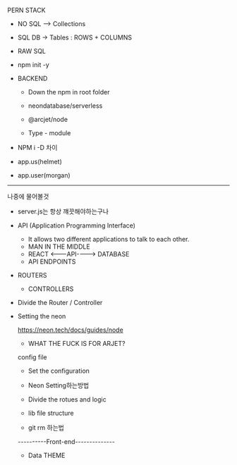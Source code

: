 PERN STACK

- NO SQL --> Collections
- SQL DB -> Tables : ROWS + COLUMNS
- RAW SQL

- npm init -y

- BACKEND

  - Down the npm in root folder

  - neondatabase/serverless
  - @arcjet/node
  - Type - module

- NPM i -D 차이

- app.us(helmet)

- app.user(morgan)

---

나중에 물어볼것

- server.js는 항상 꺠끗해야하는구나
- API (Application Programming Interface)

  - It allows two different applications to talk to each other.
  - MAN IN THE MIDDLE
  - REACT <---API----> DATABASE
  - API ENDPOINTS

- ROUTERS

  - CONTROLLERS

- Divide the Router / Controller

- Setting the neon

  https://neon.tech/docs/guides/node

  - WHAT THE FUCK IS FOR ARJET?

  config file

  - Set the configuration

  - Neon Setting하는방법

  - Divide the rotues and logic

  - lib file structure

  - git rm 하는법

  ----------Front-end--------------

  - Data THEME
